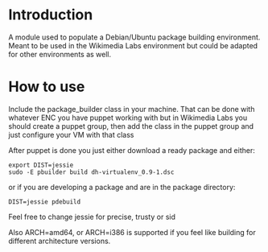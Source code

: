 Introduction
============

A module used to populate a Debian/Ubuntu package building environment. Meant to
be used in the Wikimedia Labs environment but could be adapted for other
environments as well.

How to use
==========

Include the package\_builder class in your machine. That can be done with whatever
ENC you have puppet working with but in Wikimedia Labs you should create a
puppet group, then add the class in the puppet group and just configure your VM
with that class

After puppet is done you just either download a ready package and either:

    export DIST=jessie
    sudo -E pbuilder build dh-virtualenv_0.9-1.dsc

or if you are developing a package and are in the package directory:

    DIST=jessie pdebuild

Feel free to change jessie for precise, trusty or sid

Also ARCH=amd64, or ARCH=i386 is supported if you feel like building for
different architecture versions.
